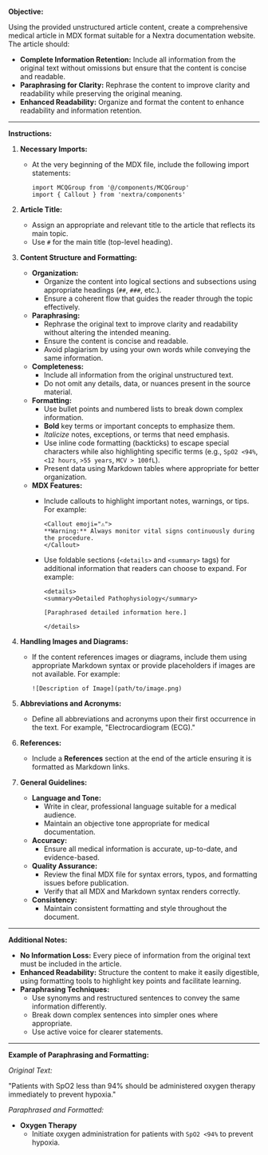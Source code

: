 **Objective:**

Using the provided unstructured article content, create a comprehensive medical article in MDX format suitable for a Nextra documentation website. The article should:

- **Complete Information Retention:** Include all information from the original text without omissions but ensure that the content is concise and readable.
- **Paraphrasing for Clarity:** Rephrase the content to improve clarity and readability while preserving the original meaning.
- **Enhanced Readability:** Organize and format the content to enhance readability and information retention.

---

**Instructions:**

1. **Necessary Imports:**

   - At the very beginning of the MDX file, include the following import statements:

     ```mdx
     import MCQGroup from '@/components/MCQGroup'
     import { Callout } from 'nextra/components'
     ```

2. **Article Title:**

   - Assign an appropriate and relevant title to the article that reflects its main topic.
   - Use `#` for the main title (top-level heading).

3. **Content Structure and Formatting:**

   - **Organization:**
     - Organize the content into logical sections and subsections using appropriate headings (`##`, `###`, etc.).
     - Ensure a coherent flow that guides the reader through the topic effectively.
   - **Paraphrasing:**
     - Rephrase the original text to improve clarity and readability without altering the intended meaning.
     - Ensure the content is concise and readable.
     - Avoid plagiarism by using your own words while conveying the same information.
   - **Completeness:**
     - Include all information from the original unstructured text.
     - Do not omit any details, data, or nuances present in the source material.
   - **Formatting:**
     - Use bullet points and numbered lists to break down complex information.
     - **Bold** key terms or important concepts to emphasize them.
     - *Italicize* notes, exceptions, or terms that need emphasis.
     - Use inline code formatting (backticks) to escape special characters while also highlighting specific terms (e.g., ``SpO2 <94%``, ``<12 hours``, ``>55 years``, ``MCV > 100fL``).
     - Present data using Markdown tables where appropriate for better organization.
   - **MDX Features:**
     - Include callouts to highlight important notes, warnings, or tips. For example:

       ```mdx
       <Callout emoji="⚠️">
       **Warning:** Always monitor vital signs continuously during the procedure.
       </Callout>
       ```

     - Use foldable sections (`<details>` and `<summary>` tags) for additional information that readers can choose to expand. For example:

       ```mdx
       <details>
       <summary>Detailed Pathophysiology</summary>

       [Paraphrased detailed information here.]

       </details>
       ```

4. **Handling Images and Diagrams:**

   - If the content references images or diagrams, include them using appropriate Markdown syntax or provide placeholders if images are not available. For example:

     ```mdx
     ![Description of Image](path/to/image.png)
     ```

5. **Abbreviations and Acronyms:**

   - Define all abbreviations and acronyms upon their first occurrence in the text. For example, "Electrocardiogram (ECG)."

6. **References:**

   - Include a **References** section at the end of the article ensuring it is formatted as Markdown links.

7. **General Guidelines:**

   - **Language and Tone:**
     - Write in clear, professional language suitable for a medical audience.
     - Maintain an objective tone appropriate for medical documentation.
   - **Accuracy:**
     - Ensure all medical information is accurate, up-to-date, and evidence-based.
   - **Quality Assurance:**
     - Review the final MDX file for syntax errors, typos, and formatting issues before publication.
     - Verify that all MDX and Markdown syntax renders correctly.
   - **Consistency:**
     - Maintain consistent formatting and style throughout the document.

---

**Additional Notes:**

- **No Information Loss:** Every piece of information from the original text must be included in the article.
- **Enhanced Readability:** Structure the content to make it easily digestible, using formatting tools to highlight key points and facilitate learning.
- **Paraphrasing Techniques:**
  - Use synonyms and restructured sentences to convey the same information differently.
  - Break down complex sentences into simpler ones where appropriate.
  - Use active voice for clearer statements.

---

**Example of Paraphrasing and Formatting:**

*Original Text:*

"Patients with SpO2 less than 94% should be administered oxygen therapy immediately to prevent hypoxia."

*Paraphrased and Formatted:*

- **Oxygen Therapy**
  - Initiate oxygen administration for patients with ``SpO2 <94%`` to prevent hypoxia.
